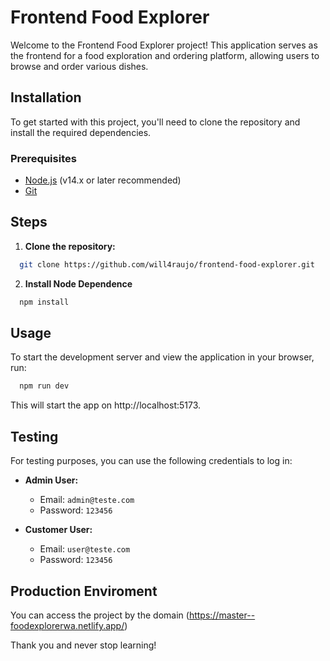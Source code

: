 # Frontend Food Explorer

Welcome to the Frontend Food Explorer project! This application serves as the frontend for a food exploration and ordering platform, allowing users to browse and order various dishes.

## Installation

To get started with this project, you'll need to clone the repository and install the required dependencies.

### Prerequisites

- [Node.js](https://nodejs.org/) (v14.x or later recommended)
- [Git](https://git-scm.com/)

## Steps

1. **Clone the repository:**

```sh
  git clone https://github.com/will4raujo/frontend-food-explorer.git
```

2. **Install Node Dependence**

```sh
  npm install
```

## Usage

To start the development server and view the application in your browser, run:

```sh
  npm run dev
```

This will start the app on http://localhost:5173.

## Testing

For testing purposes, you can use the following credentials to log in:
* **Admin User:**
  * Email: `admin@teste.com`
  * Password: `123456`

* **Customer User:**
  * Email: `user@teste.com`
  * Password: `123456`

## Production Enviroment

You can access the project by the domain (https://master--foodexplorerwa.netlify.app/)

Thank you and never stop learning!